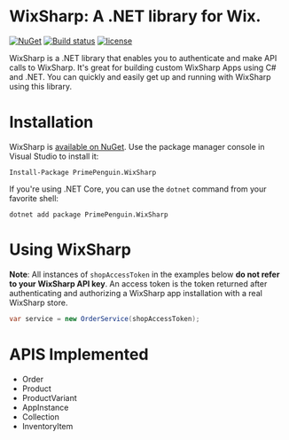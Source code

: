 # WixSharp: A .NET library for Wix.

[![NuGet](https://img.shields.io/nuget/v/PrimePenguin.WixSharp.svg?maxAge=3600)](https://www.nuget.org/packages/PrimePenguin.WixSharp/)
[![Build status](https://ci.appveyor.com/api/projects/status/a8finqe6syq9v825?svg=true)](https://ci.appveyor.com/project/ajayak/primepenguin-wixsharp)
[![license](https://img.shields.io/github/license/mashape/apistatus.svg?maxAge=3600)](https://raw.githubusercontent.com/PrimePenguin/PrimePenguin.WixSharp/master/LICENSE)

WixSharp is a .NET library that enables you to authenticate and make API calls to WixSharp. It's great for 
building custom WixSharp Apps using C# and .NET. You can quickly and easily get up and running with WixSharp
using this library.

# Installation

WixSharp is [available on NuGet](https://www.nuget.org/packages/WixSharp/). Use the package manager
console in Visual Studio to install it:

```
Install-Package PrimePenguin.WixSharp
```

If you're using .NET Core, you can use the `dotnet` command from your favorite shell:

```
dotnet add package PrimePenguin.WixSharp
```

# Using WixSharp

**Note**: All instances of `shopAccessToken` in the examples below **do not refer to your WixSharp API key**.
An access token is the token returned after authenticating and authorizing a WixSharp app installation with a
real WixSharp store.

```cs
var service = new OrderService(shopAccessToken);
```

# APIS Implemented
- Order
- Product
- ProductVariant
- AppInstance
- Collection
- InventoryItem
